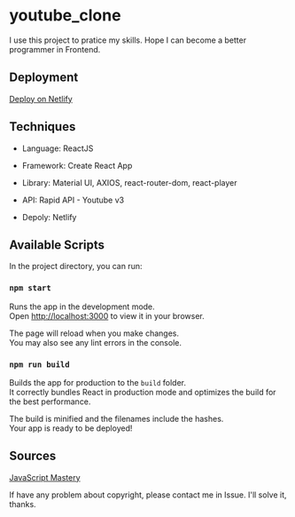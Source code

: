 # youtube_clone
I use this project to pratice my skills. Hope I can become a better programmer in Frontend.

## Deployment
[Deploy on Netlify](https://cute-jalebi-add575.netlify.app)

## Techniques
* Language: ReactJS

* Framework: Create React App

* Library: Material UI, AXIOS, react-router-dom, react-player

* API: Rapid API - Youtube v3

* Depoly: Netlify

## Available Scripts

In the project directory, you can run:

### `npm start`

Runs the app in the development mode.\
Open [http://localhost:3000](http://localhost:3000) to view it in your browser.

The page will reload when you make changes.\
You may also see any lint errors in the console.

### `npm run build`

Builds the app for production to the `build` folder.\
It correctly bundles React in production mode and optimizes the build for the best performance.

The build is minified and the filenames include the hashes.\
Your app is ready to be deployed!

## Sources
[JavaScript Mastery
](https://www.youtube.com/watch?v=FHTbsZEJspU)

If have any problem about copyright, please contact me in Issue. I'll solve it, thanks.